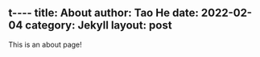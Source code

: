 t----
title: About
author: Tao He
date: 2022-02-04
category: Jekyll
layout: post
---

This is an about page!
